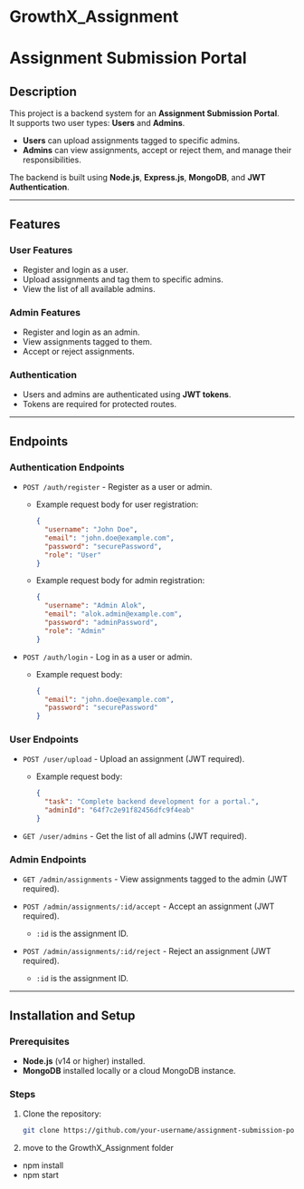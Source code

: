 # GrowthX_Assignment
# Assignment Submission Portal

## Description
This project is a backend system for an **Assignment Submission Portal**.  
It supports two user types: **Users** and **Admins**.  
- **Users** can upload assignments tagged to specific admins.
- **Admins** can view assignments, accept or reject them, and manage their responsibilities.

The backend is built using **Node.js**, **Express.js**, **MongoDB**, and **JWT Authentication**.

---

## Features

### User Features
- Register and login as a user.
- Upload assignments and tag them to specific admins.
- View the list of all available admins.

### Admin Features
- Register and login as an admin.
- View assignments tagged to them.
- Accept or reject assignments.

### Authentication
- Users and admins are authenticated using **JWT tokens**.
- Tokens are required for protected routes.

---

## Endpoints

### **Authentication Endpoints**
- `POST /auth/register` - Register as a user or admin.
  - Example request body for user registration:
    ```json
    {
      "username": "John Doe",
      "email": "john.doe@example.com",
      "password": "securePassword",
      "role": "User"
    }
    ```
  - Example request body for admin registration:
    ```json
    {
      "username": "Admin Alok",
      "email": "alok.admin@example.com",
      "password": "adminPassword",
      "role": "Admin"
    }
    ```

- `POST /auth/login` - Log in as a user or admin.
  - Example request body:
    ```json
    {
      "email": "john.doe@example.com",
      "password": "securePassword"
    }
    ```

### **User Endpoints**
- `POST /user/upload` - Upload an assignment (JWT required).
  - Example request body:
    ```json
    {
      "task": "Complete backend development for a portal.",
      "adminId": "64f7c2e91f82456dfc9f4eab"
    }
    ```

- `GET /user/admins` - Get the list of all admins (JWT required).

### **Admin Endpoints**
- `GET /admin/assignments` - View assignments tagged to the admin (JWT required).

- `POST /admin/assignments/:id/accept` - Accept an assignment (JWT required).
  - `:id` is the assignment ID.

- `POST /admin/assignments/:id/reject` - Reject an assignment (JWT required).
  - `:id` is the assignment ID.

---

## Installation and Setup

### Prerequisites
- **Node.js** (v14 or higher) installed.
- **MongoDB** installed locally or a cloud MongoDB instance.

### Steps
1. Clone the repository:
   ```bash
   git clone https://github.com/your-username/assignment-submission-portal.git
2. move to the GrowthX_Assignment folder
  - npm install
  - npm start
